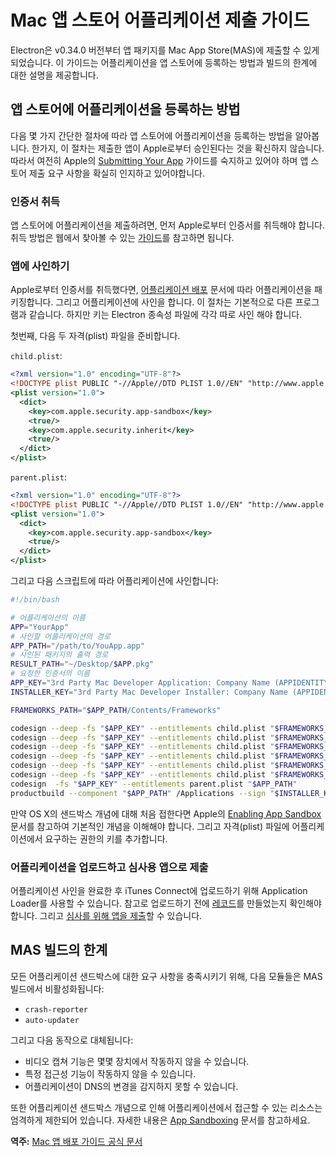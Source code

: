 # Mac 앱 스토어 어플리케이션 제출 가이드

Electron은 v0.34.0 버전부터 앱 패키지를 Mac App Store(MAS)에 제출할 수 있게 되었습니다.
이 가이드는 어플리케이션을 앱 스토어에 등록하는 방법과 빌드의 한계에 대한 설명을 제공합니다.

## 앱 스토어에 어플리케이션을 등록하는 방법

다음 몇 가지 간단한 절차에 따라 앱 스토어에 어플리케이션을 등록하는 방법을 알아봅니다.
한가지, 이 절차는 제출한 앱이 Apple로부터 승인된다는 것을 확신하지 않습니다.
따라서 여전히 Apple의 [Submitting Your App][submitting-your-app] 가이드를 숙지하고 있어야 하며
앱 스토어 제출 요구 사항을 확실히 인지하고 있어야합니다.

### 인증서 취득

앱 스토어에 어플리케이션을 제출하려면, 먼저 Apple로부터 인증서를 취득해야 합니다.
취득 방법은 웹에서 찾아볼 수 있는 [가이드][nwjs-guide]를 참고하면 됩니다.

### 앱에 사인하기

Apple로부터 인증서를 취득했다면, [어플리케이션 배포](application-distribution.md) 문서에 따라 어플리케이션을 패키징합니다.
그리고 어플리케이션에 사인을 합니다. 이 절차는 기본적으로 다른 프로그램과 같습니다.
하지만 키는 Electron 종속성 파일에 각각 따로 사인 해야 합니다.

첫번째, 다음 두 자격(plist) 파일을 준비합니다.

`child.plist`:

```xml
<?xml version="1.0" encoding="UTF-8"?>
<!DOCTYPE plist PUBLIC "-//Apple//DTD PLIST 1.0//EN" "http://www.apple.com/DTDs/PropertyList-1.0.dtd">
<plist version="1.0">
  <dict>
    <key>com.apple.security.app-sandbox</key>
    <true/>
    <key>com.apple.security.inherit</key>
    <true/>
  </dict>
</plist>
```

`parent.plist`:

```xml
<?xml version="1.0" encoding="UTF-8"?>
<!DOCTYPE plist PUBLIC "-//Apple//DTD PLIST 1.0//EN" "http://www.apple.com/DTDs/PropertyList-1.0.dtd">
<plist version="1.0">
  <dict>
    <key>com.apple.security.app-sandbox</key>
    <true/>
  </dict>
</plist>
```

그리고 다음 스크립트에 따라 어플리케이션에 사인합니다:

```bash
#!/bin/bash

# 어플리케이션의 이름
APP="YourApp"
# 사인할 어플리케이션의 경로
APP_PATH="/path/to/YouApp.app"
# 사인된 패키지의 출력 경로
RESULT_PATH="~/Desktop/$APP.pkg"
# 요청한 인증서의 이름
APP_KEY="3rd Party Mac Developer Application: Company Name (APPIDENTITY)"
INSTALLER_KEY="3rd Party Mac Developer Installer: Company Name (APPIDENTITY)"

FRAMEWORKS_PATH="$APP_PATH/Contents/Frameworks"

codesign --deep -fs "$APP_KEY" --entitlements child.plist "$FRAMEWORKS_PATH/Electron Framework.framework/Libraries/libnode.dylib"
codesign --deep -fs "$APP_KEY" --entitlements child.plist "$FRAMEWORKS_PATH/Electron Framework.framework/Electron Framework"
codesign --deep -fs "$APP_KEY" --entitlements child.plist "$FRAMEWORKS_PATH/Electron Framework.framework/"
codesign --deep -fs "$APP_KEY" --entitlements child.plist "$FRAMEWORKS_PATH/$APP Helper.app/"
codesign --deep -fs "$APP_KEY" --entitlements child.plist "$FRAMEWORKS_PATH/$APP Helper EH.app/"
codesign --deep -fs "$APP_KEY" --entitlements child.plist "$FRAMEWORKS_PATH/$APP Helper NP.app/"
codesign  -fs "$APP_KEY" --entitlements parent.plist "$APP_PATH"
productbuild --component "$APP_PATH" /Applications --sign "$INSTALLER_KEY" "$RESULT_PATH"
```

만약 OS X의 샌드박스 개념에 대해 처음 접한다면 Apple의 [Enabling App Sandbox][enable-app-sandbox] 문서를
참고하여 기본적인 개념을 이해해야 합니다. 그리고 자격(plist) 파일에 어플리케이션에서 요구하는 권한의 키를 추가합니다.

### 어플리케이션을 업로드하고 심사용 앱으로 제출

어플리케이션 사인을 완료한 후 iTunes Connect에 업로드하기 위해 Application Loader를 사용할 수 있습니다.
참고로 업로드하기 전에 [레코드][create-record]를 만들었는지 확인해야 합니다.
그리고 [심사를 위해 앱을 제출][submit-for-review]할 수 있습니다.

## MAS 빌드의 한계

모든 어플리케이션 샌드박스에 대한 요구 사항을 충족시키기 위해, 다음 모듈들은 MAS 빌드에서 비활성화됩니다:

* `crash-reporter`
* `auto-updater`

그리고 다음 동작으로 대체됩니다:

* 비디오 캡쳐 기능은 몇몇 장치에서 작동하지 않을 수 있습니다.
* 특정 접근성 기능이 작동하지 않을 수 있습니다.
* 어플리케이션이 DNS의 변경을 감지하지 못할 수 있습니다.

또한 어플리케이션 샌드박스 개념으로 인해 어플리케이션에서 접근할 수 있는 리소스는 엄격하게 제한되어 있습니다.
자세한 내용은 [App Sandboxing][app-sandboxing] 문서를 참고하세요.

**역주:** [Mac 앱 배포 가이드 공식 문서](https://developer.apple.com/osx/distribution/kr/)

[submitting-your-app]: https://developer.apple.com/library/mac/documentation/IDEs/Conceptual/AppDistributionGuide/SubmittingYourApp/SubmittingYourApp.html
[nwjs-guide]: https://github.com/nwjs/nw.js/wiki/Mac-App-Store-%28MAS%29-Submission-Guideline#first-steps
[enable-app-sandbox]: https://developer.apple.com/library/ios/documentation/Miscellaneous/Reference/EntitlementKeyReference/Chapters/EnablingAppSandbox.html
[create-record]: https://developer.apple.com/library/ios/documentation/LanguagesUtilities/Conceptual/iTunesConnect_Guide/Chapters/CreatingiTunesConnectRecord.html
[submit-for-review]: https://developer.apple.com/library/ios/documentation/LanguagesUtilities/Conceptual/iTunesConnect_Guide/Chapters/SubmittingTheApp.html
[app-sandboxing]: https://developer.apple.com/app-sandboxing/
